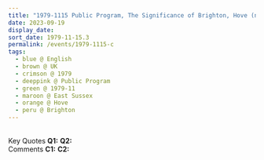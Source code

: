 ```yaml
---
title: "1979-1115 Public Program, The Significance of Brighton, Hove (next, W of Brighton), East Sussex, UK"
date: 2023-09-19
display_date: 
sort_date: 1979-11-15.3
permalink: /events/1979-1115-c
tags:
  - blue @ English
  - brown @ UK
  - crimson @ 1979
  - deeppink @ Public Program
  - green @ 1979-11
  - maroon @ East Sussex
  - orange @ Hove
  - peru @ Brighton
---
```


<br>

<wave-list>
  <list-title color="DarkSeaGreen" width="55">Key Quotes</list-title>
  <list-item color="BlanchedAlmond" width="280"><b>Q1:</b> <i></i></list-item>
  <list-item color="Lavender" width="280"><b>Q2:</b> <i></i></list-item>
</wave-list>

<br>

<wave-list>
  <list-title color="DarkSeaGreen" width="55">Comments</list-title>
  <list-item color="BlanchedAlmond" width="280"><b>C1:</b> <i></i></list-item>
  <list-item color="Lavender" width="280"><b>C2:</b> <i></i></list-item>
</wave-list>
